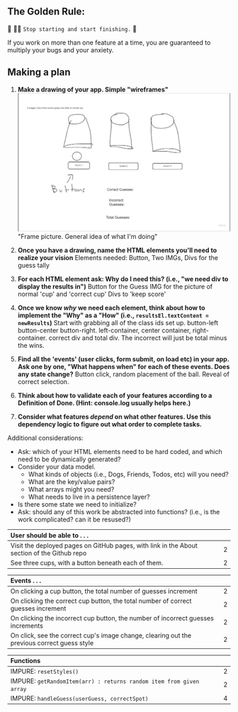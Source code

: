 ## The Golden Rule: 

🦸 🦸‍♂️ `Stop starting and start finishing.` 🏁

If you work on more than one feature at a time, you are guaranteed to multiply your bugs and your anxiety.

## Making a plan

1) **Make a drawing of your app. Simple "wireframes"**
![framework picture](/assets/frameworks.jpg)"Frame picture. General idea of what I'm doing"
1) **Once you have a drawing, name the HTML elements you'll need to realize your vision**
Elements needed: Button, Two IMGs, Divs for the guess tally

1) **For each HTML element ask: Why do I need this? (i.e., "we need div to display the results in")** 
Button for the Guess
IMG for the picture of normal 'cup' and 'correct cup'
Divs to 'keep score'

1) **Once we know _why_ we need each element, think about how to implement the "Why" as a "How" (i.e., `resultsEl.textContent = newResults`)**
Start with grabbing all of the class ids set up. button-left button-center button-right. left-container, center container, right-container. correct div and total div. The incorrect will just be total minus the wins.
1) **Find all the 'events' (user clicks, form submit, on load etc) in your app. Ask one by one, "What happens when" for each of these events. Does any state change?**
Button click, random placement of the ball. Reveal of correct selection. 
1) **Think about how to validate each of your features according to a Definition of Done. (Hint: console.log usually helps here.)**
1) **Consider what features _depend_ on what other features. Use this dependency logic to figure out what order to complete tasks.**

Additional considerations:
- Ask: which of your HTML elements need to be hard coded, and which need to be dynamically generated?
- Consider your data model. 
  - What kinds of objects (i.e., Dogs, Friends, Todos, etc) will you need? 
  - What are the key/value pairs? 
  - What arrays might you need? 
  - What needs to live in a persistence layer?
- Is there some state we need to initialize?
- Ask: should any of this work be abstracted into functions? (i.e., is the work complicated? can it be resused?)






| User should be able to . . .                                                         |             |
| :----------------------------------------------------------------------------------- | ----------: |
| Visit the deployed pages on GitHub pages, with link in the About section of the Github repo|        2 |
| See three cups, with a button beneath each of them.                               |        2 |

| Events . . .                                                         |             |
| :----------------------------------------------------------------------------------- | ----------: |
| On clicking a cup button, the total number of guesses increment                         |        2 |
| On clicking the correct cup button, the total number of correct guesses increment                       |        2 |
| On clicking the incorrect cup button, the number of incorrect guesses increments                       |        2 |
| On click, see the correct cup's image change, clearing out the previous correct guess style|2|

| Functions                                                              |             |
| :----------------------------------------------------------------------------------- | ----------: |
| IMPURE: `resetStyles()` | 2 |
| IMPURE: `getRandomItem(arr) : returns random item from given array` | 2 |
| IMPURE: `handleGuess(userGuess, correctSpot)` | 4 |